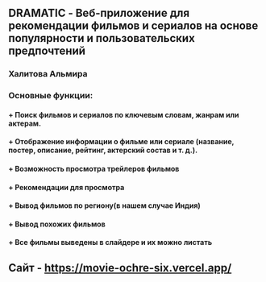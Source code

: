 ## **DRAMATIC - Веб-приложение для рекомендации фильмов и сериалов на основе популярности и пользовательских предпочтений**
### **Халитова Альмира**
###  **Основные функции:**
####  + Поиск фильмов и сериалов по ключевым словам, жанрам или актерам.
####  + Отображение информации о фильме или сериале (название, постер, описание, рейтинг, актерский состав и т. д.).
####  + Возможность просмотра трейлеров фильмов
####  + Рекомендации для просмотра
####  + Вывод фильмов по региону(в нашем случае Индия)
####  + Вывод похожих фильмов
####  + Все фильмы выведены в слайдере и их можно листать
##  **Сайт - https://movie-ochre-six.vercel.app/**
